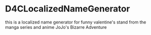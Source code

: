 # D4CLocalizedNameGenerator

this is a localized name generator for funny valentine's stand from the manga series and anime JoJo's Bizarre Adventure 
